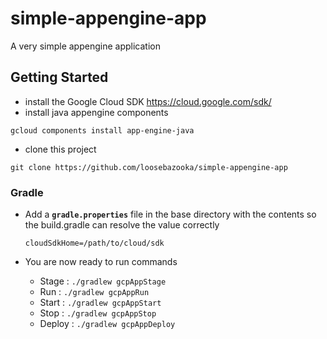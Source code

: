 # simple-appengine-app
A very simple appengine application


## Getting Started
- install the Google Cloud SDK https://cloud.google.com/sdk/
- install java appengine components
```
gcloud components install app-engine-java
```
- clone this project
```
git clone https://github.com/loosebazooka/simple-appengine-app
```

### Gradle
- Add a **`gradle.properties`** file in the base directory with the contents so the build.gradle can resolve the value correctly
    
    ``` 
    cloudSdkHome=/path/to/cloud/sdk
    ```
- You are now ready to run commands
  - Stage : `./gradlew gcpAppStage`
  - Run : `./gradlew gcpAppRun`
  - Start : `./gradlew gcpAppStart`
  - Stop : `./gradlew gcpAppStop`
  - Deploy : `./gradlew gcpAppDeploy`
  

